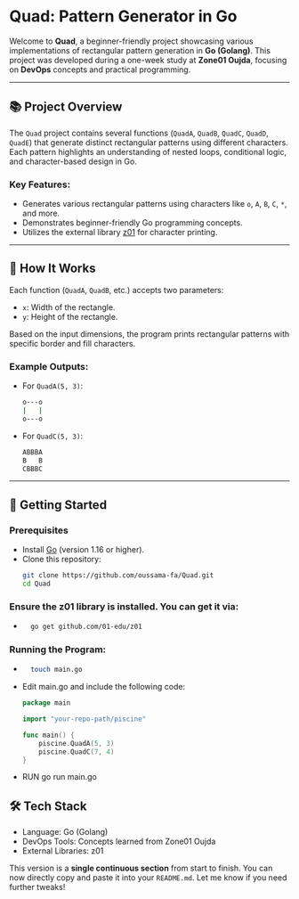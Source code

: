 # Quad: Pattern Generator in Go

Welcome to **Quad**, a beginner-friendly project showcasing various implementations of rectangular pattern generation in **Go (Golang)**. This project was developed during a one-week study at **Zone01 Oujda**, focusing on **DevOps** concepts and practical programming.

---

## 📚 Project Overview

The `Quad` project contains several functions (`QuadA`, `QuadB`, `QuadC`, `QuadD`, `QuadE`) that generate distinct rectangular patterns using different characters. Each pattern highlights an understanding of nested loops, conditional logic, and character-based design in Go.

### **Key Features**:
- Generates various rectangular patterns using characters like `o`, `A`, `B`, `C`, `*`, and more.
- Demonstrates beginner-friendly Go programming concepts.
- Utilizes the external library [z01](https://pkg.go.dev/github.com/01-edu/z01) for character printing.

---

## 🔧 How It Works

Each function (`QuadA`, `QuadB`, etc.) accepts two parameters:
- `x`: Width of the rectangle.
- `y`: Height of the rectangle.

Based on the input dimensions, the program prints rectangular patterns with specific border and fill characters.  

### Example Outputs:
- For `QuadA(5, 3)`:
	```bash
	o---o
	|   |
	o---o
	```

- For `QuadC(5, 3)`:
	```bash
	ABBBA
	B   B
	CBBBC
	```
---

## 🚀 Getting Started

### Prerequisites
- Install [Go](https://go.dev/) (version 1.16 or higher).
- Clone this repository:  
  ```bash
  git clone https://github.com/oussama-fa/Quad.git
  cd Quad

### Ensure the z01 library is installed. You can get it via:
- ```bash
	go get github.com/01-edu/z01

### Running the Program:
- ```bash
	touch main.go

- Edit main.go and include the following code:
	```go
	package main

	import "your-repo-path/piscine"

	func main() {
		piscine.QuadA(5, 3)
		piscine.QuadC(7, 4)
	}
	
- RUN
	go run main.go

## 🛠️ Tech Stack
* Language: Go (Golang)
* DevOps Tools: Concepts learned from Zone01 Oujda
* External Libraries: z01


This version is a **single continuous section** from start to finish. You can now directly copy and paste it into your `README.md`. Let me know if you need further tweaks!

